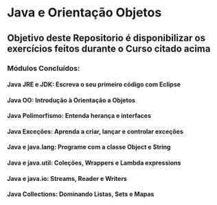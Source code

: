 # Java e Orientação Objetos

## Objetivo deste Repositorio é disponibilizar os exercícios feitos durante o Curso citado acima

### Módulos Concluídos:

#### Java JRE e JDK: Escreva o seu primeiro código com Eclipse
#### Java OO: Introdução à Orientação a Objetos
#### Java Polimorfismo: Entenda herança e interfaces
#### Java Exceções: Aprenda a criar, lançar e controlar exceções
#### Java e java.lang: Programe com a classe Object e String
#### Java e java.util: Coleções, Wrappers e Lambda expressions
#### Java e java.io: Streams, Reader e Writers
#### Java Collections: Dominando Listas, Sets e Mapas 
